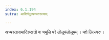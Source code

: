 ```yaml
---
index: 6.1.194
sutra: आदिर्णमुल्यन्यतरस्याम्

---
```

 अभ्यस्तानामादिरुदात्तो वा णमुलि परे लोलूयंलोलूयम् । पक्षे लित्स्वरः ।